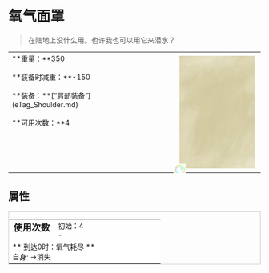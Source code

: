 # 氧气面罩  
> 在陆地上没什么用。也许我也可以用它来潜水？  
  
<style>
        .table0032 th,td{
            text-align:left;
            vertical-align:top;
        }
        </style><table class="table table-bordered table0032" data-toggle="table"  data-show-header="false"><thead style="display:none"><tr ><th  style="width:50%;"  >title</th><th  style="width:50%;"  ></th></tr></thead><tr ><td  style="width:50%;"  >**重量：**350<br><br>**装备时减重：**-150<br><br>**装备：**[“肩部装备”](eTag_Shoulder.md)<br><br>**可用次数：**4</td><td  style="width:50%;"  ><div style="float:right; margin:5px"><div class="gamecard" style="width:150px; height:225px;"><a href="Oxygen.md" style="color:black"><img class="bg" decoding="async" src="../wiki/Sprite/BG_SandTop.png" href="a.md" style="max-width:150px;max-height:225px;"><img decoding="async" src="../wiki/Sprite/Bubble.png" class="cardimage" style="transform: translate(-50%, -50%) scale(0.4398826979472141);"><span style="font-size: 25px;">氧气面罩</span></a></div></div></td></tr></tbody></table>  
  
## 属性   
<div  style="border:1px solid #CCC;"><table style="margin-bottom:0px;"><tr><td style="width:30%;text-align:left; background-color:#FEFEFE;font-size:1.3em;font-weight:bold;">使用次数</td><td style="font-size:1em;background-color:#FEFEFE">初始：4<br>-</td></tr><tr style="background-color:#FFFFFF"><td colspan=2>** 到达0时：氧气耗尽 **<br>自身: →消失</td></tr></table></div>  


<script>document.title="氧气面罩 - 卡牌生存百科 Card Survival Wiki";</script>